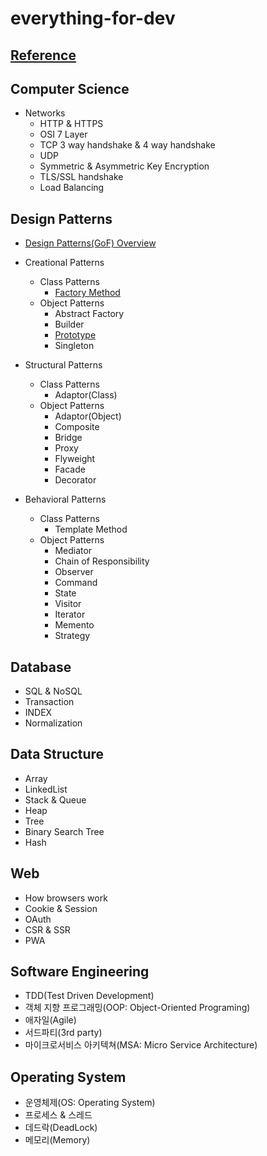 # everything-for-dev

## [Reference](https://github.com/gyoogle/tech-interview-for-developer)

## Computer Science

-  Networks
   -  HTTP & HTTPS
   -  OSI 7 Layer
   -  TCP 3 way handshake & 4 way handshake
   -  UDP
   -  Symmetric & Asymmetric Key Encryption
   -  TLS/SSL handshake
   -  Load Balancing

## Design Patterns

-  [Design Patterns(GoF) Overview](https://github.com/jinyoung4478/everything-for-dev/blob/main/Design%20Patterns/Overview.md)
-  Creational Patterns

   -  Class Patterns
      -  [Factory Method](https://github.com/jinyoung4478/everything-for-dev/blob/main/Design%20Patterns/Factory%20Method.md)
   -  Object Patterns
      -  Abstract Factory
      -  Builder
      -  [Prototype](https://github.com/jinyoung4478/everything-for-dev/blob/main/Design%20Patterns/Prototype.md)
      -  Singleton

-  Structural Patterns

   -  Class Patterns
      -  Adaptor(Class)
   -  Object Patterns
      -  Adaptor(Object)
      -  Composite
      -  Bridge
      -  Proxy
      -  Flyweight
      -  Facade
      -  Decorator

-  Behavioral Patterns
   -  Class Patterns
      -  Template Method
   -  Object Patterns
      -  Mediator
      -  Chain of Responsibility
      -  Observer
      -  Command
      -  State
      -  Visitor
      -  Iterator
      -  Memento
      -  Strategy

## Database

-  SQL & NoSQL
-  Transaction
-  INDEX
-  Normalization

## Data Structure

-  Array
-  LinkedList
-  Stack & Queue
-  Heap
-  Tree
-  Binary Search Tree
-  Hash

## Web

-  How browsers work
-  Cookie & Session
-  OAuth
-  CSR & SSR
-  PWA

## Software Engineering

-  TDD(Test Driven Development)
-  객체 지향 프로그래밍(OOP: Object-Oriented Programing)
-  애자일(Agile)
-  서드파티(3rd party)
-  마이크로서비스 아키텍쳐(MSA: Micro Service Architecture)

## Operating System

-  운영체제(OS: Operating System)
-  프로세스 & 스레드
-  데드락(DeadLock)
-  메모리(Memory)
